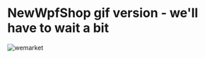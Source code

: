 # NewWpfShop gif version - we'll have to wait a bit
![wemarket](https://github.com/user-attachments/assets/57d61dc7-399a-4147-ae13-0ea0b94c60b2)
